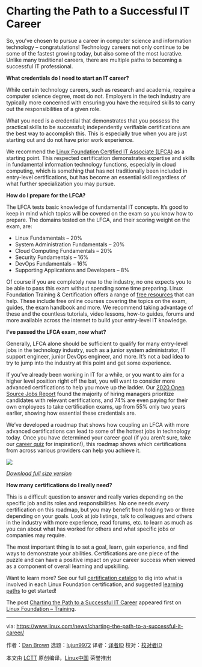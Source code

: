 [#]: subject: (Charting the Path to a Successful IT Career)
[#]: via: (https://www.linux.com/news/charting-the-path-to-a-successful-it-career/)
[#]: author: (Dan Brown https://training.linuxfoundation.org/announcements/charting-the-path-to-a-successful-it-career/)
[#]: collector: (lujun9972)
[#]: translator: ( )
[#]: reviewer: ( )
[#]: publisher: ( )
[#]: url: ( )

Charting the Path to a Successful IT Career
======

So, you’ve chosen to pursue a career in computer science and information technology – congratulations! Technology careers not only continue to be some of the fastest growing today, but also some of the most lucrative. Unlike many traditional careers, there are multiple paths to becoming a successful IT professional. 

**What credentials do I need to start an IT career?**

While certain technology careers, such as research and academia, require a computer science degree, most do not. Employers in the tech industry are typically more concerned with ensuring you have the required skills to carry out the responsibilities of a given role. 

What you need is a credential that demonstrates that you possess the practical skills to be successful; independently verifiable certifications are the best way to accomplish this. This is especially true when you are just starting out and do not have prior work experience. 

We recommend the [Linux Foundation Certified IT Associate (LFCA)][1] as a starting point. This respected certification demonstrates expertise and skills in fundamental information technology functions, especially in cloud computing, which is something that has not traditionally been included in entry-level certifications, but has become an essential skill regardless of what further specialization you may pursue.

**How do I prepare for the LFCA?**

The LFCA tests basic knowledge of fundamental IT concepts. It’s good to keep in mind which topics will be covered on the exam so you know how to prepare. The domains tested on the LFCA, and their scoring weight on the exam, are:

  * Linux Fundamentals – 20%
  * System Administration Fundamentals – 20%
  * Cloud Computing Fundamentals – 20%
  * Security Fundamentals – 16%
  * DevOps Fundamentals – 16%
  * Supporting Applications and Developers – 8%



Of course if you are completely new to the industry, no one expects you to be able to pass this exam without spending some time preparing. Linux Foundation Training &amp; Certification offers a range of [free resources][2] that can help. These include free online courses covering the topics on the exam, guides, the exam handbook and more. We recommend taking advantage of these and the countless tutorials, video lessons, how-to guides, forums and more available across the internet to build your entry-level IT knowledge. 

**I’ve passed the LFCA exam, now what?**

Generally, LFCA alone should be sufficient to qualify for many entry-level jobs in the technology industry, such as a junior system administrator, IT support engineer, junior DevOps engineer, and more. It’s not a bad idea to try to jump into the industry at this point and get some experience.

If you’ve already been working in IT for a while, or you want to aim for a higher level position right off the bat, you will want to consider more advanced certifications to help you move up the ladder. Our [2020 Open Source Jobs Report][3] found the majority of hiring managers prioritize candidates with relevant certifications, and 74% are even paying for their own employees to take certification exams, up from 55% only two years earlier, showing how essential these credentials are. 

We’ve developed a roadmap that shows how coupling an LFCA with more advanced certifications can lead to some of the hottest jobs in technology today. Once you have determined your career goal (if you aren’t sure, take our [career quiz][4] for inspiration!), this roadmap shows which certifications from across various providers can help you achieve it. 

_[![][5]][6]_

_[Download full size version][6]_

**How many certifications do I really need?**

This is a difficult question to answer and really varies depending on the specific job and its roles and responsibilities. No one needs _every_ certification on this roadmap, but you may benefit from holding two or three depending on your goals. Look at job listings, talk to colleagues and others in the industry with more experience, read forums, etc. to learn as much as you can about what has worked for others and what specific jobs or companies may require. 

The most important thing is to set a goal, learn, gain experience, and find ways to demonstrate your abilities. Certifications are one piece of the puzzle and can have a positive impact on your career success when viewed as a component of overall learning and upskilling. 

Want to learn more? See our full [certification catalog][7] to dig into what is involved in each Linux Foundation certification, and suggested [learning paths][8] to get started!

The post [Charting the Path to a Successful IT Career][9] appeared first on [Linux Foundation – Training][10].

--------------------------------------------------------------------------------

via: https://www.linux.com/news/charting-the-path-to-a-successful-it-career/

作者：[Dan Brown][a]
选题：[lujun9972][b]
译者：[译者ID](https://github.com/译者ID)
校对：[校对者ID](https://github.com/校对者ID)

本文由 [LCTT](https://github.com/LCTT/TranslateProject) 原创编译，[Linux中国](https://linux.cn/) 荣誉推出

[a]: https://training.linuxfoundation.org/announcements/charting-the-path-to-a-successful-it-career/
[b]: https://github.com/lujun9972
[1]: https://training.linuxfoundation.org/certification/certified-it-associate/
[2]: https://training.linuxfoundation.org/resources/lfca-free-resources/
[3]: https://training.linuxfoundation.org/resources/2020-open-source-jobs-report/
[4]: https://training.linuxfoundation.org/training/career-path-quiz/
[5]: https://training.linuxfoundation.org/wp-content/uploads/2021/04/LF_Training_CareerRoadmap_Full_V5-300x232.png
[6]: https://training.linuxfoundation.org/wp-content/uploads/2021/04/LF_Training_CareerRoadmap_Full_FINAL.pdf
[7]: https://training.linuxfoundation.org/full-catalog/?_sft_product_type=certification
[8]: https://training.linuxfoundation.org/training/plan-your-training/
[9]: https://training.linuxfoundation.org/announcements/charting-the-path-to-a-successful-it-career/
[10]: https://training.linuxfoundation.org/
